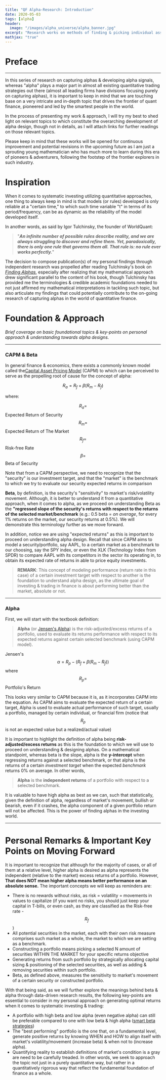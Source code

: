 ```yaml
---
title: "QF Alpha-Research: Introduction"
date: 2020-05-03
tags: [alpha]
header:
  image: "/images/alpha_universe/alpha_banner.jpg"
excerpt: "Research works on methods of finding & picking individual assets to formulate an alpha universe for investment portfolios"
mathjax: "true"
---
```


# Preface
---
In this series of research on capturing alphas & developing alpha signals, whereas "alpha" plays a major part in almost all existing quantitative trading strategies out there (almost all leading firms have divisions focusing purely on capturing alphas), it is important to keep in mind that we are touching base on a very intricate and in-depth topic that drives the frontier of quant finance, pioneered and led by the smartest people in the world.

In the process of presenting my work & approach, I will try my best to shed light on relevant topics to which constitute the overarching development of alpha design, though not in details, as I will attach links for further readings on those relevant topics.

Please keep in mind that these works will be opened for continuous improvement and potential revisions in the upcoming future as I am just a sprouting young mathematician who has much more to learn during this era of pioneers & adventurers, following the footstep of the frontier explorers in such industry.

# Inspiration
When it comes to systematic investing utilizing quantitative approaches, one thing to always keep in mind is that models (or rules) developed is only reliable at a "certain time," to which such time variable "t" in terms of its period/frequency, can be as dynamic as the reliability of the model developed itself.

In another words, as said by Igor Tulchinsky, the founder of WorldQuant:

> "***An infinite number of possible rules describe reality, and we are always struggling to discover and refine them. Yet, paradoxically, there is only one rule that governs them all. That rule is: no rule ever works perfectly.***"

The decision to compose publication(s) of my personal findings through independent research was propelled after reading Tulchinsky's book on [*Finding Alphas*](https://www.amazon.com/Finding-Alphas-Quantitative-Approach-Strategies/dp/1119057868), especially after realizing that my mathematical approach drew significant parallel to the content of his book, though Tulchinsky has provided me the terminologies & credible academic foundations needed to not just affirmed my mathematical interpretations in tackling such topic, but also articulate my findings that could potentially contribute to the on-going research of capturing alphas in the world of quantitative finance.

# Foundation & Approach
*Brief coverage on basic foundational topics & key-points on personal approach & understanding towards alpha designs.*

---
### CAPM & Beta

In general finance & economics, there exists a commonly known model called the[Capital Asset Pricing Model](https://corporatefinanceinstitute.com/resources/knowledge/finance/what-is-capm-formula/ " Capital Asset Pricing Model") (CAPM) to which can be perceived to serve as the propelling root of cause for the concept of alpha:

$$R_a = R_f + \beta (R_m - R_f)$$

where:

$$R_a = $$  Expected Return of Security
$$R_m = $$ Expected Return of The Market
$$R_f = $$ Risk-free Rate
$$\beta = $$ Beta of Security

Note that from a CAPM perspective, we need to recognize that the "security" is our investment target, and that the "market" is the benchmark to which we try to evaluate our security expected returns in comparison 

**Beta**, by definition, is the security's "sensitivity" to market's risk/volatility movement. Although, it is better to understand it from a quantitative approach, when it comes to alpha, as we proceed on understanding Beta as the **"regressed slope of the security's returns with respect to the returns of the selected market/benchmark** (e.g.: 0.5 beta = *on average*, for every 1% returns on the market, our security returns at 0.5%). We will demonstrate this terminology further as we move forward.

In addition, notice we are using "expected returns" as this is important to proceed on understanding alpha design. Recall that since CAPM aims to model a security/portfolio, say AAPL, to a certain market as a benchmark to our choosing, say the SPY index, or even the XLK (Technology Index from SPDR) to compare AAPL with its competitors in the sector its operating in, to obtain its expected rate of returns in able to price equity investments.
>**REMARK**: This concept of modeling performance (return rate in this case) of a certain investment target with respect to another is the foundation to understand alpha design, as the ultimate goal of investing & trading in finance is about performing better than the market, absolute or not.

---
### Alpha
First, we will start with the textbook definition:
> **Alpha** (or [Jensen's Alpha](https://financetrain.com/jensens-alpha/ "Jensen's Alpha"))  is the risk-adjusted/excess returns of a portfolio, used to evaluate its returns performance with respect to its expected returns against certain selected benchmark (using CAPM model).

Jensen's $$\alpha = R_p - (R_f + \beta (R_m - R_f))$$
where $$R_p = $$ Portfolio's Return

This looks very similar to CAPM because it is, as it incorporates CAPM into the equation. As CAPM aims to evaluate the expected return of a certain target, Alpha is used to evaluate actual performance of such target, usually a portfolio, managed by certain individual, or financial firm (notice that $$R_p$$ is not an expected value but a realized/actual value)

It is important to highlight the definition of alpha being **risk-adjusted/excess returns** as this is the foundation to which we will use to proceed on understanding & designing alphas. On a mathematical standpoint, whereas beta is the slope, alpha is the **y-intercept** when regressing returns against a selected benchmark, or that alpha is the returns of a certain *investment target*  when the expected *benchmark*  returns 0% on average. In other words,

>**Alpha** is the **independent returns** of a portfolio with respect to a selected benchmark.

It is valuable to have high alpha as best as we can, such that statistically, given the definition of alpha, regardless of market's movement, bullish or bearish, even if it crashes, the alpha component of a given portfolio return will not be affected. This is the power of finding alphas in the investing world. 

---
# Personal Remarks & Important Key Points on Moving Forward
It is important to recognize that although for the majority of cases, or all of them at a relative level, higher alpha is desired as alpha represents the independent (relative to the market) excess returns of a portfolio. However, **That does NOT mean higher alpha means better performance on an absolute sense.** The important concepts we will keep as reminders are:
- There is no rewards without risks, as risk = volatility = movements in values to capitalize (if you want no risks, you should just keep your capital in T-bills, or even cash, as they are classified as the Risk-free rate - $$R_f$$)
- All potential securities in the market, each with their own risk measure comprises such market as a whole, the market to which we are setting as a benchmark.
- Constructing a portfolio means picking a selected N amount of securities WITHIN THE MARKET for your specific returns objective
- Generating returns from such portfolio by strategically allocating capital sizing & positioning of the selected securities, as well as adding & removing securities within such portfolio.
- Beta, as defined above, measures the sensitivity to market's movement of a certain security or constructed portfolio.

With that being said, as we will further explore the meanings behind beta & alpha through data-driven research results, the following key-points are essential to consider in my personal approach on generating optimal returns when it comes to systematic investing & trading:
- A portfolio with high beta and low alpha (even negative alpha) can still be preferable compared to one with low beta & high alpha ([smart beta strategies](https://www.quantilia.com/smart-beta-strategies/ "smart beta strategies"))
- The "best performing" portfolio is the one that, on a fundamental level, generate positive returns by knowing WHEN and HOW to align itself with market's volatility/movement (increase beta) & when not to (increase alpha).
-  Quantifying reality to establish definitions of market's condition is a gray are need to be carefully treaded. In other words, we seek to approach the topic not just in a purely quantitative way, but rather in a quantitatively rigorous way that reflect the fundamental foundation of finance as a whole.

